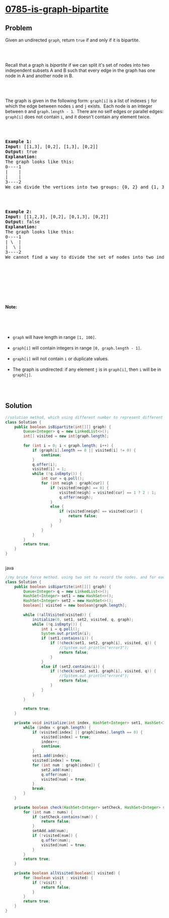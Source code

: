 ﻿---
tags: ["leetcode","depth-first search","breadth-first search","graph"]
created: "2019/6/7 上午1:19:55"
difficulty: "medium"
---

# [0785-is-graph-bipartite](https://leetcode.com/problems/is-graph-bipartite/)

## Problem
<div><p>Given an undirected&nbsp;<code>graph</code>, return <code>true</code> if and only if it is bipartite.</p><br><br><p>Recall that a graph is <em>bipartite</em> if we can split it's set of nodes into two independent&nbsp;subsets A and B such that every edge in the graph has one node in A and another node in B.</p><br><br><p>The graph is given in the following form: <code>graph[i]</code> is a list of indexes <code>j</code> for which the edge between nodes <code>i</code> and <code>j</code> exists.&nbsp; Each node is an integer between <code>0</code> and <code>graph.length - 1</code>.&nbsp; There are no self edges or parallel edges: <code>graph[i]</code> does not contain <code>i</code>, and it doesn't contain any element twice.</p><br><br><pre><strong>Example 1:</strong><br><strong>Input:</strong> [[1,3], [0,2], [1,3], [0,2]]<br><strong>Output:</strong> true<br><strong>Explanation:</strong> <br>The graph looks like this:<br>0----1<br>|    |<br>|    |<br>3----2<br>We can divide the vertices into two groups: {0, 2} and {1, 3}.<br></pre><br><br><pre><strong>Example 2:</strong><br><strong>Input:</strong> [[1,2,3], [0,2], [0,1,3], [0,2]]<br><strong>Output:</strong> false<br><strong>Explanation:</strong> <br>The graph looks like this:<br>0----1<br>| \  |<br>|  \ |<br>3----2<br>We cannot find a way to divide the set of nodes into two independent subsets.<br></pre><br><br><p>&nbsp;</p><br><br><p><strong>Note:</strong></p><br><br><ul><br>	<li><code>graph</code> will have length in range <code>[1, 100]</code>.</li><br>	<li><code>graph[i]</code> will contain integers in range <code>[0, graph.length - 1]</code>.</li><br>	<li><code>graph[i]</code> will not contain <code>i</code> or duplicate values.</li><br>	<li>The graph is undirected: if any element <code>j</code> is in <code>graph[i]</code>, then <code>i</code> will be in <code>graph[j]</code>.</li><br></ul><br></div>

## Solution



```java
//solution method, which using different number to represent different state of nodes
class Solution {
    public boolean isBipartite(int[][] graph) {
        Queue<Integer> q = new LinkedList<>();
        int[] visited = new int[graph.length];
​
        for (int i = 0; i < graph.length; i++) {
            if (graph[i].length == 0 || visited[i] != 0) {
                continue;
            }
            q.offer(i);
            visited[i] = 1;
            while (!q.isEmpty()) {
                int cur = q.poll();
                for (int neigh : graph[cur]) {
                    if (visited[neigh] == 0) {
                        visited[neigh] = visited[cur] == 1 ? 2 : 1;
                        q.offer(neigh);
                    }
                    else {
                        if (visited[neigh] == visited[cur]) {
                            return false;
                        }   
                    }
                }
            }
        }
        return true;
    }
}
​
```

java
```java
//my brute force method. using two set to record the nodes. and for each one, check the validity.
class Solution {
    public boolean isBipartite(int[][] graph) {
        Queue<Integer> q = new LinkedList<>();
        HashSet<Integer> set1 = new HashSet<>();
        HashSet<Integer> set2 = new HashSet<>();
        boolean[] visited = new boolean[graph.length];
​
        while (!allVisited(visited)) {
            initialize(0, set1, set2, visited, q, graph);
            while (!q.isEmpty()) {
                int i = q.poll();
                System.out.println(i);
                if (set1.contains(i)) {
                    if (!check(set1, set2, graph[i], visited, q)) {
                        //System.out.println("error3");
                        return false;
                    }
                }
                else if (set2.contains(i)) {
                    if (!check(set2, set1, graph[i], visited, q)) {
                        //System.out.println("error4");
                        return false;
                    }
                }
            }
        }
        
        return true;
    }
    
    private void initialize(int index, HashSet<Integer> set1, HashSet<Integer> set2, boolean[] visited, Queue<Integer> q, int[][] graph) {
        while (index < graph.length) {
            if (visited[index] || graph[index].length == 0) {
                visited[index] = true;
                index++;
                continue;
            }
            set1.add(index);
            visited[index] = true;
            for (int num : graph[index]) {
                set2.add(num);
                q.offer(num);
                visited[num] = true;
            }
            break;
        }
    }
    
    private boolean check(HashSet<Integer> setCheck, HashSet<Integer> setAdd, int[] nums, boolean[] visited, Queue<Integer> q) {
        for (int num : nums) {
            if (setCheck.contains(num)) {
                return false;
            }
            setAdd.add(num);
            if (!visited[num]) {
                q.offer(num);
                visited[num] = true;
            }
        }
        return true;
    }
    
    private boolean allVisited(boolean[] visited) {
        for (boolean visit : visited) {
            if (!visit) {
                return false;
            }
        }
        return true;
    }
}
​
```
